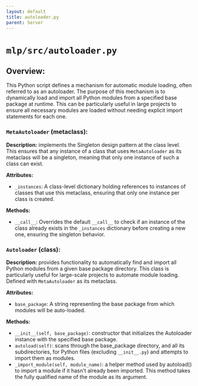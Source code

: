 ```yaml
---
layout: default
title: autoloader.py
parent: Server
---
```


# `mlp/src/autoloader.py`
## Overview:
This Python script defines a mechanism for automatic module loading, often referred to as an autoloader. The purpose of this mechanism is to dynamically load and import all Python modules from a specified base package at runtime. This can be particularly useful in large projects to ensure all necessary modules are loaded without needing explicit import statements for each one.

### `MetaAutoloader` (metaclass):
**Description:** implements the Singleton design pattern at the class level. This ensures that any instance of a class that uses `MetaAutoloader` as its metaclass will be a singleton, meaning that only one instance of such a class can exist.

**Attributes:**
- `_instances`: A class-level dictionary holding references to instances of classes that use this metaclass, ensuring that only one instance per class is created.

**Methods:**
- `__call__`: Overrides the default `__call__` to check if an instance of the class already exists in the `_instances` dictionary before creating a new one, ensuring the singleton behavior.

### `Autoloader` (class):
**Description:** provides functionality to automatically find and import all Python modules from a given base package directory. This class is particularly useful for large-scale projects to automate module loading. Defined with `MetaAutoloader` as its metaclass.

**Attributes:**
- `base_package`: A string representing the base package from which modules will be auto-loaded.

**Methods:**
- `__init__(self, base_package)`: constructor that initializes the Autoloader instance with the specified base package.
- `autoload(self)`: scans through the base_package directory, and all its subdirectories, for Python files (excluding `__init__.py`) and attempts to import them as modules.
- `_import_module(self, module_name)`: a helper method used by autoload() to import a module if it hasn't already been imported. This method takes the fully qualified name of the module as its argument.